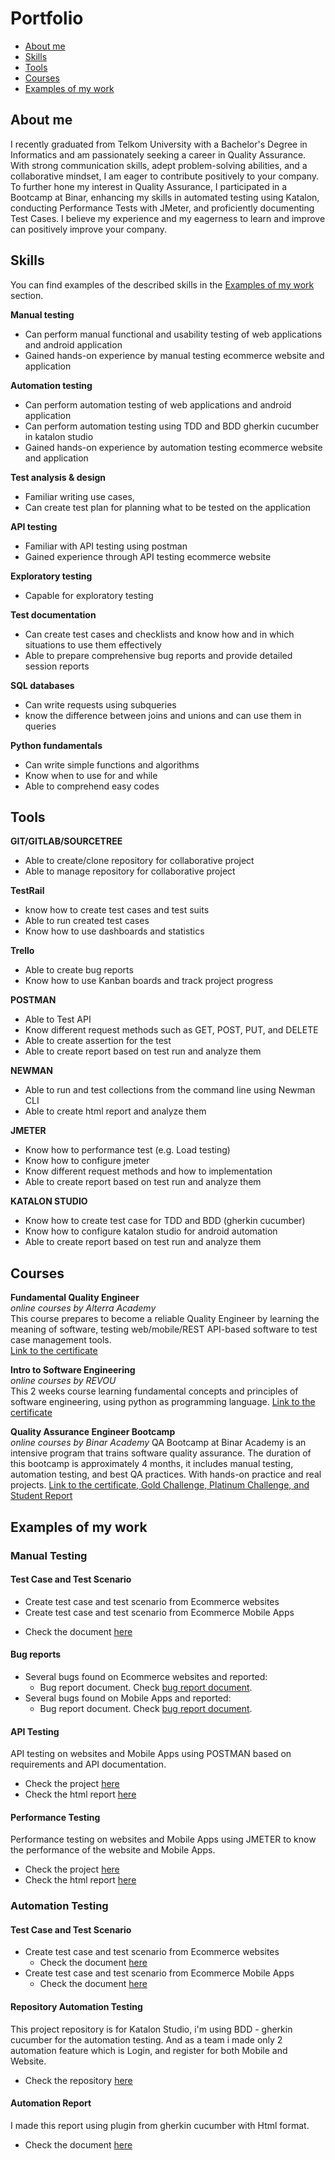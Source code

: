# Portfolio
- [About me](#about-me)
- [Skills](#skills)
- [Tools](#tools)
- [Courses](#courses)
- [Examples of my work](#examples-of-my-work)

## About me
I recently graduated from Telkom University with a Bachelor's Degree in Informatics and am passionately seeking a career in Quality Assurance. 
With strong communication skills, adept problem-solving abilities, and a collaborative mindset, I am eager to contribute positively to your company.
To further hone my interest in Quality Assurance, I participated in a Bootcamp at Binar, enhancing my skills in automated testing using Katalon, conducting Performance Tests with JMeter, and proficiently documenting Test Cases.
I believe my experience and my eagerness to learn and improve can positively improve your company.

## Skills
You can find examples of the described skills in the [Examples of my work](#examples-of-my-work) section.

__Manual testing__
  * Can perform manual functional and usability testing of web applications and android application
  * Gained hands-on experience by manual testing ecommerce website and application

__Automation testing__
  * Can perform automation testing of web applications and android application
  * Can perform automation testing using TDD and BDD gherkin cucumber in katalon studio
  * Gained hands-on experience by automation testing ecommerce website and application

__Test analysis & design__
  * Familiar writing use cases, 
  * Can create test plan for planning what to be tested on the application

__API testing__
  * Familiar with API testing using postman
  * Gained experience through API testing ecommerce website

__Exploratory testing__
  * Capable for exploratory testing 

__Test documentation__
  * Can create test cases and checklists and know how and in which situations to use them effectively
  * Able to prepare comprehensive bug reports and provide detailed session reports

__SQL databases__
  * Can write requests using subqueries
  * know the difference between joins and unions and can use them in queries

__Python fundamentals__
  * Can write simple functions and algorithms
  * Know when to use for and while
  * Able to comprehend easy codes

## Tools

__GIT/GITLAB/SOURCETREE__
  * Able to create/clone repository for collaborative project
  * Able to manage repository for collaborative project

__TestRail__
  * know how to create test cases and test suits
  * Able to run created test cases
  * Know how to use dashboards and statistics

__Trello__
  * Able to create bug reports
  * Know how to use Kanban boards and track project progress

__POSTMAN__
  * Able to Test API
  * Know different request methods such as GET, POST, PUT, and DELETE
  * Able to create assertion for the test
  * Able to create report based on test run and analyze them

__NEWMAN__
  * Able to run and test collections from the command line using Newman CLI
  * Able to create html report and analyze them

__JMETER__
  * Know how to performance test (e.g. Load testing)
  * Know how to configure jmeter
  * Know different request methods and how to implementation
  * Able to create report based on test run and analyze them

__KATALON STUDIO__
  * Know how to create test case for TDD and BDD (gherkin cucumber)
  * Know how to configure katalon studio for android automation
  * Able to create report based on test run and analyze them
    
## Courses

__Fundamental Quality Engineer__  
*online courses by Alterra Academy*  
This course prepares to become a reliable Quality Engineer by learning the meaning of software, testing web/mobile/REST API-based software to test case management tools.  
[Link to the certificate](https://drive.google.com/file/d/13kh8Qwl0ipSPHx_1voSG5lprPnh_3m0I/view?usp=sharing)  

__Intro to Software Engineering__  
*online courses by REVOU*  
This 2 weeks course learning fundamental concepts and principles of software engineering, using python as programming language.
[Link to the certificate](https://drive.google.com/file/d/12kCQZtZEdL4Hz7f1HLE7iFBoadctPMht/view?usp=sharing)

__Quality Assurance Engineer Bootcamp__  
*online courses by Binar Academy*
QA Bootcamp at Binar Academy is an intensive program that trains software quality assurance. The duration of this bootcamp is approximately 4 months, it includes manual testing, automation testing, and best QA practices. With hands-on practice and real projects.
[Link to the certificate, Gold Challenge, Platinum Challenge, and Student Report ](https://drive.google.com/drive/folders/1mGHpEX-sWz7GUYX_KXY1f2GyACma7lT-?usp=sharing)

## Examples of my work

### Manual Testing

#### Test Case and Test Scenario 
  - Create test case and test scenario from Ecommerce websites
  - Create test case and test scenario from Ecommerce Mobile Apps
  * Check the document [here](https://docs.google.com/spreadsheets/d/14iZBngcemFHfUNi95WW8YdpGCt0vretG/edit?usp=sharing&ouid=101607305262295454288&rtpof=true&sd=true)

#### Bug reports

- Several bugs found on Ecommerce websites and reported:
  * Bug report document. Check [bug report document](https://docs.google.com/document/d/14Gc3TuPRi7O9L5JOyu79qMCdqcBxe9Et/edit?usp=sharing&ouid=101607305262295454288&rtpof=true&sd=true).
- Several bugs found on Mobile Apps and reported:
  * Bug report document. Check [bug report document](https://docs.google.com/document/d/14I65niPn-iWtuHNxxNsTH_p7s46Awuyq/edit?usp=sharing&ouid=101607305262295454288&rtpof=true&sd=true).

#### API Testing 

API testing on websites and Mobile Apps using POSTMAN based on requirements and API documentation. 
  * Check the project [here](https://drive.google.com/drive/folders/1QLhzrKMb7BQHGKp_g4VrEpZ_Xgf81-JP?usp=sharing)
  * Check the html report [here](https://drive.google.com/drive/folders/1QM6jnwbeV-MN-8WmDOXLTZFP7Ym4nkx8?usp=sharing)

#### Performance Testing 

Performance testing on websites and Mobile Apps using JMETER to know the performance of the website and Mobile Apps. 
  * Check the project [here](https://drive.google.com/drive/folders/1QXKh0x34zI3eMnnjzTmQCDvtAVSrwwJK?usp=sharing)
  * Check the html report [here](https://drive.google.com/drive/folders/1QxOH6CQL1gZSNL9EXozSSIvlceoHXvkk?usp=sharing)

### Automation Testing

#### Test Case and Test Scenario 
- Create test case and test scenario from Ecommerce websites
  * Check the document [here](https://docs.google.com/spreadsheets/d/1NWWOKE3WoBF2gf7eDl0_D8h9yIXp30Sv5mSvWK09T0o/edit?usp=sharing)
- Create test case and test scenario from Ecommerce Mobile Apps
  * Check the document [here](https://docs.google.com/spreadsheets/d/1ai_mKdnxrvMRq-Yl6KwoZkZaRKvj7Gx71BCkQp3gI6w/edit?usp=sharing)

#### Repository Automation Testing

This project repository is for Katalon Studio, i'm using BDD - gherkin cucumber for the automation testing. And as a team i made only 2 automation feature which is Login, and register for both Mobile and Website.
  * Check the repository [here](https://gitlab.com/autobot4661838/autobot_challenge)

#### Automation Report
I made this report using plugin from gherkin cucumber with Html format.
  * Check the document [here](https://drive.google.com/drive/folders/1YLaUH7od7qbck1rI5ZR7IAKWG6MSrQLQ?usp=sharing)

